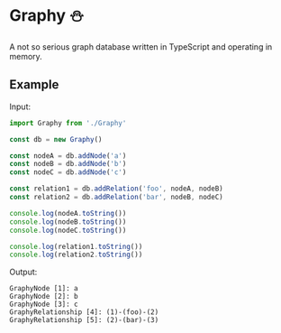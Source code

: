 # Graphy ⛄️

A not so serious graph database written in TypeScript and operating in memory.

## Example

Input:
```typescript
import Graphy from './Graphy'

const db = new Graphy()

const nodeA = db.addNode('a')
const nodeB = db.addNode('b')
const nodeC = db.addNode('c')

const relation1 = db.addRelation('foo', nodeA, nodeB)
const relation2 = db.addRelation('bar', nodeB, nodeC)

console.log(nodeA.toString())
console.log(nodeB.toString())
console.log(nodeC.toString())

console.log(relation1.toString())
console.log(relation2.toString())
```

Output:
```
GraphyNode [1]: a
GraphyNode [2]: b
GraphyNode [3]: c
GraphyRelationship [4]: (1)-(foo)-(2)
GraphyRelationship [5]: (2)-(bar)-(3)
```